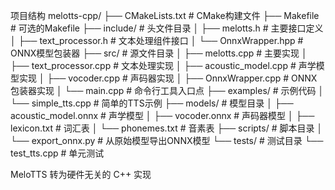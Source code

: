 项目结构
melotts-cpp/
├── CMakeLists.txt          # CMake构建文件
├── Makefile                # 可选的Makefile
├── include/                # 头文件目录
│   ├── melotts.h           # 主要接口定义
│   ├── text_processor.h    # 文本处理组件接口
│   └── OnnxWrapper.hpp     # ONNX模型包装器
├── src/                    # 源文件目录
│   ├── melotts.cpp         # 主要实现
│   ├── text_processor.cpp  # 文本处理实现
│   ├── acoustic_model.cpp  # 声学模型实现
│   ├── vocoder.cpp         # 声码器实现
│   ├── OnnxWrapper.cpp     # ONNX包装器实现
│   └── main.cpp            # 命令行工具入口点
├── examples/               # 示例代码
│   └── simple_tts.cpp      # 简单的TTS示例
├── models/                 # 模型目录
│   ├── acoustic_model.onnx # 声学模型
│   ├── vocoder.onnx        # 声码器模型
│   ├── lexicon.txt         # 词汇表
│   └── phonemes.txt        # 音素表
├── scripts/                # 脚本目录
│   └── export_onnx.py      # 从原始模型导出ONNX模型
└── tests/                  # 测试目录
└── test_tts.cpp        # 单元测试

MeloTTS 转为硬件无关的 C++ 实现
